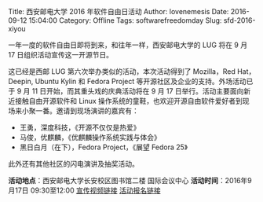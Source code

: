 Title: 西安邮电大学 2016 年软件自由日活动
Author: lovenemesis
Date: 2016-09-12 15:04:00
Category: Offline
Tags: softwarefreedomday
Slug: sfd-2016-xiyou

一年一度的软件自由日即将到来，和往年一样，西安邮电大学的 LUG 将在 9 月 17 日组织活动宣传这一开源节日。

<!-- PELICAN_END_SUMMARY -->

这已经是西邮 LUG 第六次举办类似的活动，本次活动得到了 Mozilla，Red Hat，Deepin, Ubuntu Kylin 和 Fedora Project 等开源社区及企业的支持。外场活动已于 9 月 11 日开始，而其重头戏的庆典活动将在 9 月 17 日举行。活动主要面向新近接触自由开源软件和 Linux 操作系统的童鞋，也欢迎开源自由软件爱好者到现场来小聚一番。邀请到现场演讲的嘉宾有：

* 王勇，深度科技，《开源不仅仅是热爱》
* 马俊，优麒麟，《优麒麟操作系统实践与体会》
* 黑日白月（在下），Fedora Project，《展望 Fedora 25》

此外还有其他社区的闪电演讲及抽奖活动。

**活动地点**：西安邮电大学长安校区图书馆二楼 国际会议中心
**活动时间**：2016年9月17日 09:30至12:00
[宣传视频链接](http://v.qq.com/x/page/r03270fj6p8.html)
[活动报名链接](http://sfd.xiyoulinux.org)
